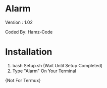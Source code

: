 # Alarm
Version : 1.02

Coded By: Hamz-Code

# Installation

1. bash Setup.sh
(Wait Until Setup Completed)
2. Type "Alarm" On Your Terminal


{Not For Termux}
